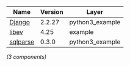 | Name | Version | Layer |
| --- | --- | --- |
| [Django](https://www.djangoproject.com/) | 2.2.27 | python3_example |
| [libev](http://software.schmorp.de/pkg/libev.html) | 4.25 | example |
| [sqlparse](https://github.com/andialbrecht/sqlparse) | 0.3.0 | python3_example |

*(3 components)*
